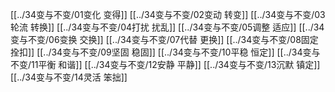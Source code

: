 [[../34变与不变/01变化 变得]]
[[../34变与不变/02变动 转变]]
[[../34变与不变/03轮流 转换]]
[[../34变与不变/04打扰 扰乱]]
[[../34变与不变/05调整 适应]]
[[../34变与不变/06变换 交换]]
[[../34变与不变/07代替 更换]]
[[../34变与不变/08固定 拴扣]]
[[../34变与不变/09坚固 稳固]]
[[../34变与不变/10平稳 恒定]]
[[../34变与不变/11平衡 和谐]]
[[../34变与不变/12安静 平静]]
[[../34变与不变/13沉默 镇定]]
[[../34变与不变/14灵活 笨拙]]